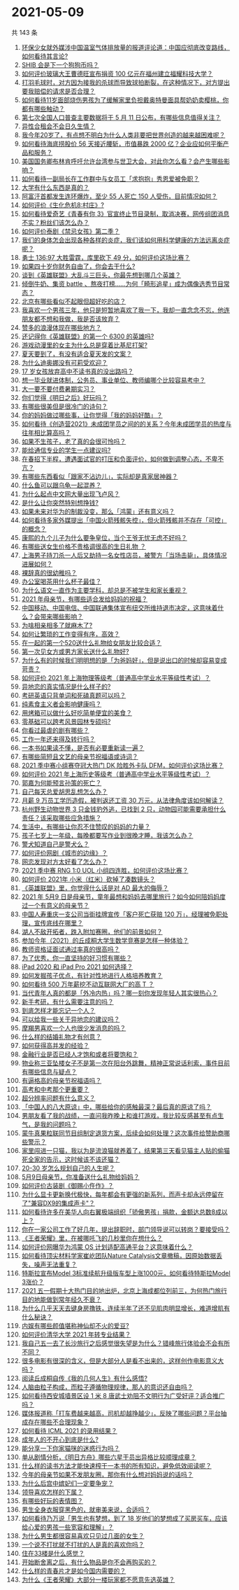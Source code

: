 # 2021-05-09

共 143 条

<!-- BEGIN -->
<!-- 最后更新时间 Sun May 09 2021 17:01:25 GMT+0800 (China Standard Time) -->

1. [环保少女就外媒涉中国温室气体排放量的报道评论道：中国应彻底改变路线，如何看待其言论?](https://www.zhihu.com/question/458454363)
2. [SHIB 会是下一个狗狗币吗？](https://www.zhihu.com/question/455602405)
3. [如何评价玻璃大王曹德旺宣布捐资 100
   亿元在福州建立福耀科技大学？](https://www.zhihu.com/question/457562649)
4. [打羽毛球时，对方因为接我的杀球而导致球拍断裂，在这种情况下，对方提出要我赔偿的请求是否合理？](https://www.zhihu.com/question/458085942)
5. [如何看待11岁面部烧伤男孩为了缓解家里负担戴奥特曼面具帮奶奶卖樱桃，你都有哪些触动？](https://www.zhihu.com/question/458441722)
6. [第七次全国人口普查主要数据将于 5 月 11
   日公布，有哪些信息值得关注？](https://www.zhihu.com/question/458484293)
7. [异性合租会不会日久生情？](https://www.zhihu.com/question/295424569)
8. [我今年20岁了，有点想不明白为什么人类非要把世界创造的越来越困难呢？](https://www.zhihu.com/question/452475296)
9. [如何看待海底捞股价 56 天接近腰斩，市值暴跌 2000
   亿？企业应如何平衡产品和服务？](https://www.zhihu.com/question/458401875)
10. [美国国务卿布林肯呼吁允许台湾参与世卫大会，对此你怎么看？会产生哪些影响？](https://www.zhihu.com/question/458323936)
11. [如何看待一副局长在工作群中与女员工「求抱抱」秀恩爱被免职？](https://www.zhihu.com/question/458503250)
12. [大学有什么东西是真的？](https://www.zhihu.com/question/430807321)
13. [阿富汗首都发生连环爆炸，至少 55 人死亡 150
    人受伤，目前情况如何？](https://www.zhihu.com/question/458480026)
14. [如何评价《生化危机8:村庄》?](https://www.zhihu.com/question/401056274)
15. [如何看待爱奇艺《青春有你
    3》官宣终止节目录制，取消决赛，网传组团消息不实？粉丝们该怎么办？](https://www.zhihu.com/question/458528380)
16. [如何评价泰剧《禁忌女孩》第二季？](https://www.zhihu.com/question/458258491)
17. [我们的身体怎会出现各种各样的炎症，我们该如何用科学健康的方法远离炎症呢？](https://www.zhihu.com/question/457066503)
18. [勇士 136:97 大胜雷霆，库里砍下 49
    分，如何评价这场比赛？](https://www.zhihu.com/question/458480119)
19. [如果四十岁你财务自由了，你会去干什么?](https://www.zhihu.com/question/323042685)
20. [谈到《英雄联盟》大乱斗三巨头，你最先想到哪几个英雄？](https://www.zhihu.com/question/457624791)
21. [倾倒牛奶、集资 battle
    、熬夜打榜……为何「畸形追星」成为偶像选秀节目常态？](https://www.zhihu.com/question/458482372)
22. [北京有哪些看似不起眼但超好吃的店？](https://www.zhihu.com/question/418606249)
23. [我喜欢一个男孩三年，他只是短暂地喜欢了我一下，我却一直念念不忘，他连朋友都不想和我做，我是否该放弃？](https://www.zhihu.com/question/457848299)
24. [赞多的浪漫体现在哪些地方？](https://www.zhihu.com/question/458459520)
25. [还记得你《英雄联盟》的第一个 6300 的英雄吗?](https://www.zhihu.com/question/456821024)
26. [游戏动漫里的女主为什么总是穿着比基尼打架?](https://www.zhihu.com/question/453352120)
27. [夏天要到了，有没有适合夏天发的文案？](https://www.zhihu.com/question/457426438)
28. [为什么迪奥娜没有可莉受欢迎？](https://www.zhihu.com/question/458071219)
29. [17 岁女孩放弃高中不读书真的没出路吗？](https://www.zhihu.com/question/456404042)
30. [想一毕业就进体制，公务员、事业单位、教师编哪个比较容易考中？](https://www.zhihu.com/question/456370248)
31. [大一要不要付费暑期实习？](https://www.zhihu.com/question/455448204)
32. [你们觉得《明日之后》好玩吗？](https://www.zhihu.com/question/303117006)
33. [有哪些很美但是很冷门的诗句？](https://www.zhihu.com/question/375569001)
34. [你的妈妈做过哪些事，让你觉得「我的妈妈好酷」？](https://www.zhihu.com/question/458487978)
35. [如何看待《创造营2021》未成团学员之间的的关系？今年未成团学员的热度与往年相比算高吗？](https://www.zhihu.com/question/457242228)
36. [如果不生孩子，老了真的会很可怜吗？](https://www.zhihu.com/question/444313202)
37. [能给通信专业的学生一点建议吗?](https://www.zhihu.com/question/457152857)
38. [在春招下半程，遭遇面试官的打压和负面评价，如何做到调整心态，不卑不亢？](https://www.zhihu.com/question/456311851)
39. [有哪些东西看似「跟家不沾边儿」，实际却是真家居神器？](https://www.zhihu.com/question/454606011)
40. [什么鱼可以跟乌龟一起混养？](https://www.zhihu.com/question/412373130)
41. [为什么起点中文网大量出现飞卢风？](https://www.zhihu.com/question/454447604)
42. [是什么让你突然特别想挣钱?](https://www.zhihu.com/question/452130448)
43. [如果未来对华为的制裁没变，那么「鸿蒙」还有意义吗？](https://www.zhihu.com/question/458261749)
44. [如何看待多家外媒提出「中国火箭残骸失控」，但火箭残骸并不存在「可控」的概念？](https://www.zhihu.com/question/458384867)
45. [康熙的九个儿子为什么要争皇位，当个王爷无忧无虑不好吗？](https://www.zhihu.com/question/359062106)
46. [有哪些送女生价格不贵格调很高的生日礼物 ？](https://www.zhihu.com/question/277831030)
47. [上海男子持刀杀一人后又劫持一名女性店员，被警方「当场击毙」，具体情况进展如何？](https://www.zhihu.com/question/458381524)
48. [裸辞真的很幼稚吗？](https://www.zhihu.com/question/449669673)
49. [办公室喝茶用什么杯子最佳？](https://www.zhihu.com/question/21898087)
50. [为什么语文一直作为主要学科，却总是不被学生和家长重视？](https://www.zhihu.com/question/269469146)
51. [2021 年母亲节，有哪些适合发给妈妈的祝福？](https://www.zhihu.com/question/458284693)
52. [中国移动、中国电信、中国联通集体宣布纽交所维持退市决定，这意味着什么？会带来哪些影响？](https://www.zhihu.com/question/458322456)
53. [为啥相亲相多了就麻木了?](https://www.zhihu.com/question/457773878)
54. [如何让繁琐的工作变得有序，高效？](https://www.zhihu.com/question/451336216)
55. [在一起的第一个520送什么礼物给女朋友比较合适？](https://www.zhihu.com/question/323253191)
56. [第一次见女方或男方家长送什么礼物好?](https://www.zhihu.com/question/23088823)
57. [为什么有的时候我们明明想的是「为爸妈好」，但是说出口的时候却容易变成苛责？](https://www.zhihu.com/question/458370640)
58. [如何评价 2021
    年上海物理等级考（普通高中学业水平等级性考试）？](https://www.zhihu.com/question/457401362)
59. [异地恋的真实情况是什么样子的?](https://www.zhihu.com/question/450814904)
60. [考研英语只背单词和死磕真题可以吗？](https://www.zhihu.com/question/271290200)
61. [纯素食主义者会影响健康吗？](https://www.zhihu.com/question/453599389)
62. [用烤箱可以做什么好吃简单便宜的美食？](https://www.zhihu.com/question/21814613)
63. [零基础可以跨考风景园林专硕吗?](https://www.zhihu.com/question/454607882)
64. [你看过最虐的剧有哪些？](https://www.zhihu.com/question/453263383)
65. [工作一年还来得及转行吗？](https://www.zhihu.com/question/448045875)
66. [一本书如果读不懂，是否有必要重新读一遍？](https://www.zhihu.com/question/453840721)
67. [有哪些简短且文艺的母亲节祝福语或诗词？](https://www.zhihu.com/question/23724921)
68. [2021 季中赛小组赛夺冠大热门 DK 险胜外卡队
    DFM，如何评价这场比赛？](https://www.zhihu.com/question/458430509)
69. [如何评价 2021
    年上海历史等级考（普通高中学业水平等级性考试）？](https://www.zhihu.com/question/457916978)
70. [郭嘉为何能预言孙策的死亡？](https://www.zhihu.com/question/23022586)
71. [自己每天总爱胡思乱想怎么办？](https://www.zhihu.com/question/364386829)
72. [月薪 9 万员工学历造假，被判返还工资 30
    万元，从法律角度该如何解读？](https://www.zhihu.com/question/458409677)
73. [杭州野生动物世界 3 只金钱豹外逃，已找到 2
    只，动物园可能需要承担什么责任？该采取哪些应急措施？](https://www.zhihu.com/question/458351546)
74. [生活中，有哪些让你忍不住赞叹的妈妈的力量？](https://www.zhihu.com/question/458323560)
75. [孩子七岁上一年级，每晚都要写作业到很晚才睡，我该怎么办？](https://www.zhihu.com/question/453264257)
76. [警犬知道自己是警犬么？](https://www.zhihu.com/question/286005319)
77. [如何评价网剧《城市的边缘》？](https://www.zhihu.com/question/456716874)
78. [网恋发现对方太好看了怎么办？](https://www.zhihu.com/question/441357680)
79. [2021 季中赛 RNG 1:0 UOL
    小组四连胜，如何评价这场比赛？](https://www.zhihu.com/question/458401089)
80. [如何评价 2021年 小米（红米）砍掉了凑数镜头？](https://www.zhihu.com/question/458171647)
81. [《英雄联盟》里，你觉得什么话是对 AD 最大的侮辱？](https://www.zhihu.com/question/457722320)
82. [2021 年 5月9
    日是母亲节，童年最想和妈妈去哪里旅行？如今如何陪妈妈度过一个有意义的母亲节？](https://www.zhihu.com/question/458323851)
83. [中国人寿重庆一支公司当街挂牌宣传「客户死亡获赔 120
    万」，经理被免职处理，宣传底线在哪里？](https://www.zhihu.com/question/458335443)
84. [湖人不敌开拓者，跌入附加赛圈，他们的前景如何？](https://www.zhihu.com/question/458342651)
85. [参加今年（2021）的丘成桐大学生数学竞赛是怎样一种体验？](https://www.zhihu.com/question/458309120)
86. [教师资格证面试通过率真的很高吗？](https://www.zhihu.com/question/435289719)
87. [为了优秀，你一直坚持的好习惯有哪些？](https://www.zhihu.com/question/452488029)
88. [iPad 2020 和 iPad Pro 2021 如何选择？](https://www.zhihu.com/question/458086760)
89. [如何发掘孩子优点，有针对性地进行人格培养教育？](https://www.zhihu.com/question/457172825)
90. [如何看待 500 万年薪挖不动互联网大厂的高 T ？](https://www.zhihu.com/question/458412368)
91. [当代青年人真的都是「外冷内热」吗？哪一刻你发现年轻人其实很热心？](https://www.zhihu.com/question/457137869)
92. [新手考研，有什么需要注意的吗？](https://www.zhihu.com/question/456566597)
93. [到底怎样才能忘记一个人？](https://www.zhihu.com/question/457192146)
94. [可以给我一些关于异地恋的建议吗？](https://www.zhihu.com/question/455657139)
95. [摩羯男喜欢一个人也很少发消息的吗？](https://www.zhihu.com/question/455456088)
96. [什么样的结婚礼物才有创意？](https://www.zhihu.com/question/21278676)
97. [如何获得高并发的经验？](https://www.zhihu.com/question/40609661)
98. [金融行业是否已经人才饱和或者将要饱和？](https://www.zhihu.com/question/267950320)
99. [物业称三亚坠楼女子不是第一次在阳台外跳舞，精神正常说话利索，事件目前有哪些信息与疑点？](https://www.zhihu.com/question/458317199)
100. [有逼格高的母亲节祝福语吗？](https://www.zhihu.com/question/276955978)
101. [高考和中考那个更重要？](https://www.zhihu.com/question/450457099)
102. [超分辨率问题有什么意义？](https://www.zhihu.com/question/458035789)
103. [「中国人的八大原谅」中，哪些给你的感触最深？最后真的原谅了吗？](https://www.zhihu.com/question/458322564)
104. [男朋友看了我的战绩，一直问我昨晚上和谁打游戏，我比较反感甚至有点生气，是我的问题吗？](https://www.zhihu.com/question/457084853)
105. [蒙牛真果粒联同节目组制定退货方案，后续会如何处理？这次事件给赞助商哪些警示？](https://www.zhihu.com/question/458355922)
106. [家里闯进一只猫，我以为是流浪猫就养着了，结果第三天看见猫主人贴的偷猫死全家的告示，这时候该不该还猫？](https://www.zhihu.com/question/458067326)
107. [20-30 岁怎么规划自己的人生呢？](https://www.zhihu.com/question/303781246)
108. [5月9日母亲节，你准备送什么礼物给妈妈？](https://www.zhihu.com/question/458238204)
109. [如何评价古装剧《御赐小仵作》？](https://www.zhihu.com/question/457117887)
110. [为什么显卡更新换代极快，每年都会有更强的新系列，而声卡却永远停留在了"兼容DX9的集成声卡"？](https://www.zhihu.com/question/458007412)
111. [如何看待许多在美华人向右翼极端组织「骄傲男孩」捐款，金额达总数8成以上？](https://www.zhihu.com/question/458277293)
112. [你在一家公司工作了好几年，提出辞职时，部门领导说可以转岗？要接受吗？](https://www.zhihu.com/question/454570545)
113. [《王者荣耀》里，在被哪吒飞的几秒里你在想什么？](https://www.zhihu.com/question/457960562)
114. [如何评价网曝华为鸿蒙 OS 计划适配高通平台？这意味着什么？](https://www.zhihu.com/question/458227978)
115. [如何看待顶尖材料学家崔屹团队Nature
     Catalysis文章撤稿，因原始数据丢失，噪声无法重复？](https://www.zhihu.com/question/458152727)
116. [特斯拉宣布Model 3标准续航升级版车型上涨1000元，如何看待特斯拉Model
     3涨价？](https://www.zhihu.com/question/458323631)
117. [2021
     五一假期十大热门目的地出炉，北京上海成都位列前三，为何热门旅行目的地能做到常年经久不衰？](https://www.zhihu.com/question/458249774)
118. [为什么几乎天天去键身房撸铁，连续半年了还不见肌肉明显增长，难道增肌有什么秘诀？](https://www.zhihu.com/question/344778141)
119. [内娱有哪些颜值堪称神仙却不火的爱豆?](https://www.zhihu.com/question/439659001)
120. [如何评价清华大学 2021 年转专业结果？](https://www.zhihu.com/question/455564234)
121. [我自己五一去了长沙旅行之后感觉很失望是为什么？错峰旅行体验会不会有所不同？](https://www.zhihu.com/question/458141426)
122. [很多电影有很深的含义，但是大部分人是看不出来的，这样创作电影意义大吗？](https://www.zhihu.com/question/438741204)
123. [阅读丘成桐自传《我的几何人生》有什么感悟?](https://www.zhihu.com/question/452153948)
124. [人脑由粒子构成，而粒子遵循物理规律，那人的意识还自由吗？](https://www.zhihu.com/question/450868629)
125. [如何看待西安城墙景区设 1 米 8
     唐武士劝阻不文明行为广受好评？适合推广吗？](https://www.zhihu.com/question/458013084)
126. [媒体报道称「打车费越来越高，司机却越挣越少」，反映了哪些问题？平台抽成存在哪些不合理现象？](https://www.zhihu.com/question/458224652)
127. [如何看待 ICML 2021 的录用结果？](https://www.zhihu.com/question/458018028)
128. [成年人的不开心到底是什么?](https://www.zhihu.com/question/457811806)
129. [能分享一下你家猫咪的迷惑行为吗？](https://www.zhihu.com/question/457690584)
130. [单从剧情分析，《明日方舟》哪些六星干员出异格比较顺理成章？](https://www.zhihu.com/question/458079671)
131. [什么样的读书方法才能快速榨干一本书的所有知识，避免低效阅读呢？](https://www.zhihu.com/question/377547324)
132. [今年的母亲节如果不发朋友圈，那你有什么想对妈妈说的话吗？](https://www.zhihu.com/question/458321063)
133. [为什么后宫中嫔妃们一定要争宠？](https://www.zhihu.com/question/293865460)
134. [领导喜欢怎样的下属？](https://www.zhihu.com/question/288797213)
135. [有哪些好玩的表情图？](https://www.zhihu.com/question/31090236)
136. [男生全身衣服穿黑色的，就审美来说，合适吗？](https://www.zhihu.com/question/26534749)
137. [如何看待乃万说「男生也有梦想，到了 18
     岁他们的梦想成了买房买车，应该给心爱的男孩一些宽容和理解」？](https://www.zhihu.com/question/458072558)
138. [为什么男生都很容易喜欢只见过几面的女生？](https://www.zhihu.com/question/300699970)
139. [一个说不打扰就不打扰的人是真的喜欢你吗？](https://www.zhihu.com/question/455719746)
140. [住在33楼是什么感觉？](https://www.zhihu.com/question/452537568)
141. [开始断舍离之后，有什么物品是你不会再购买的？](https://www.zhihu.com/question/457895008)
142. [什么样的青春片才是如今国内需要的？](https://www.zhihu.com/question/30589916)
143. [为什么《王者荣耀》大部分一楼玩家都不愿意先选英雄？](https://www.zhihu.com/question/457720588)

<!-- END -->
